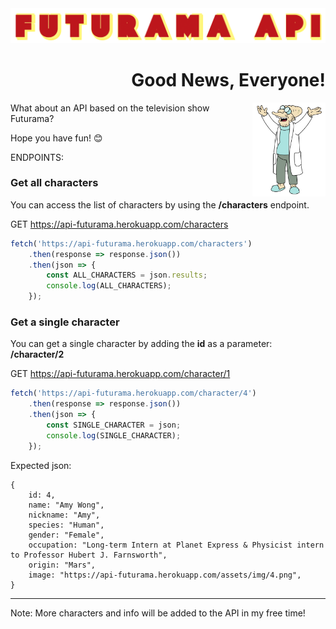 <img src="https://raw.githubusercontent.com/EleazarFreitas/futurama-API/main/assets/img/Futurama.png">
<div>
<h1 align="right">
Good News, Everyone!
</h1>
<img src="https://raw.githubusercontent.com/EleazarFreitas/futurama-API/main/assets/img/good-news-everyone.png" align="right" height="150px">
</div>

What about an API based on the television show Futurama?

Hope you have fun! 😊

ENDPOINTS:

### Get all characters

You can access the list of characters by using the **/characters** endpoint.

GET https://api-futurama.herokuapp.com/characters

```js
fetch('https://api-futurama.herokuapp.com/characters')
    .then(response => response.json())
    .then(json => {
        const ALL_CHARACTERS = json.results;
        console.log(ALL_CHARACTERS);
    });
```

### Get a single character

You can get a single character by adding the **id** as a parameter: **/character/2**

GET https://api-futurama.herokuapp.com/character/1

```js
fetch('https://api-futurama.herokuapp.com/character/4')
    .then(response => response.json())
    .then(json => {
        const SINGLE_CHARACTER = json;
        console.log(SINGLE_CHARACTER);
    });
```
Expected json:

```
{
    id: 4,
    name: "Amy Wong",
    nickname: "Amy",
    species: "Human",
    gender: "Female",
    occupation: "Long-term Intern at Planet Express & Physicist intern to Professor Hubert J. Farnsworth",
    origin: "Mars",
    image: "https://api-futurama.herokuapp.com/assets/img/4.png",
}
```
<hr>

Note: More characters and info will be added to the API in my free time!
